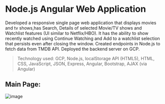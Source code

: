 # Node.js Angular Web Application
Developed a responsive single page web application that displays movies and tv shows,has Search, Details of selected Movie/TV shows and Watchlist features (UI similar to Netflix/HBO). It has the ability to show recently watched using Continue Watching and Add to a watchlist selection that persists even after closing the window. Created endpoints in Node.js to fetch data from TMDB API. Deployed the backend server on GCP.
>Technology used: GCP, Node.js, localStorage API (HTML5), HTML, CSS, JavaScript, JSON, Express, Angular, Bootstrap, AJAX (via Angular)

## Main Page: 
![image](https://user-images.githubusercontent.com/78100992/136332672-80186b57-d538-4cbe-9f3d-5be71337b40d.png)

